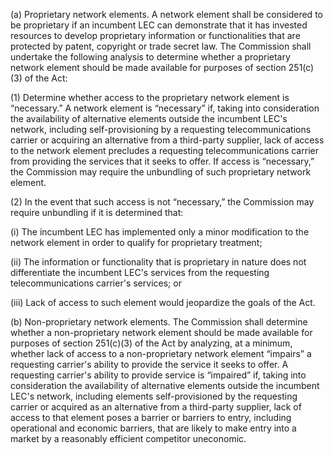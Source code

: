 (a) Proprietary network elements. A network element shall be considered to be proprietary if an incumbent LEC can demonstrate that it has invested resources to develop proprietary information or functionalities that are protected by patent, copyright or trade secret law. The Commission shall undertake the following analysis to determine whether a proprietary network element should be made available for purposes of section 251(c)(3) of the Act:

(1) Determine whether access to the proprietary network element is “necessary.” A network element is “necessary” if, taking into consideration the availability of alternative elements outside the incumbent LEC's network, including self-provisioning by a requesting telecommunications carrier or acquiring an alternative from a third-party supplier, lack of access to the network element precludes a requesting telecommunications carrier from providing the services that it seeks to offer. If access is “necessary,” the Commission may require the unbundling of such proprietary network element.

(2) In the event that such access is not “necessary,” the Commission may require unbundling if it is determined that:

(i) The incumbent LEC has implemented only a minor modification to the network element in order to qualify for proprietary treatment;

(ii) The information or functionality that is proprietary in nature does not differentiate the incumbent LEC's services from the requesting telecommunications carrier's services; or

(iii) Lack of access to such element would jeopardize the goals of the Act.

(b) Non-proprietary network elements. The Commission shall determine whether a non-proprietary network element should be made available for purposes of section 251(c)(3) of the Act by analyzing, at a minimum, whether lack of access to a non-proprietary network element “impairs” a requesting carrier's ability to provide the service it seeks to offer. A requesting carrier's ability to provide service is “impaired” if, taking into consideration the availability of alternative elements outside the incumbent LEC's network, including elements self-provisioned by the requesting carrier or acquired as an alternative from a third-party supplier, lack of access to that element poses a barrier or barriers to entry, including operational and economic barriers, that are likely to make entry into a market by a reasonably efficient competitor uneconomic.

